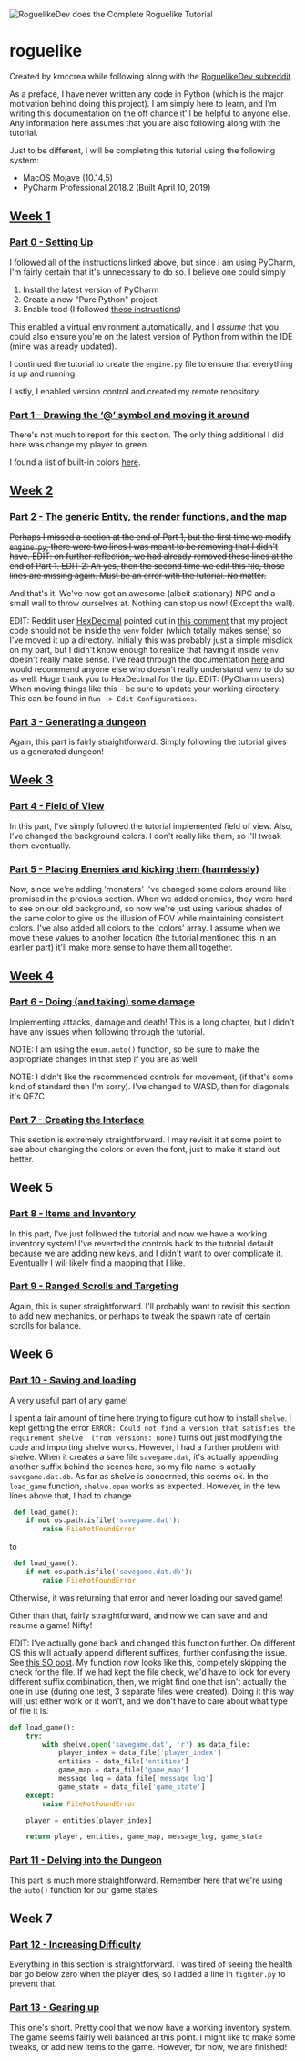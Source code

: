 ![RoguelikeDev does the Complete Roguelike Tutorial](https://i.imgur.com/3MAzEp1.png)

# roguelike

Created by kmccrea while following along with the [RoguelikeDev subreddit](https://old.reddit.com/r/roguelikedev/comments/bz6s0j/roguelikedev_does_the_complete_roguelike_tutorial/).

As a preface, I have never written any code in Python (which is the major motivation behind doing this project). I am simply here to learn, and I'm writing this documentation on the off chance it'll be helpful to anyone else.  Any information here assumes that you are also following along with the tutorial.

Just to be different, I will be completing this 
tutorial using the following system:
* MacOS Mojave (10.14.5) 
* PyCharm Professional 2018.2 (Built April 10, 2019)

## [Week 1](https://old.reddit.com/r/roguelikedev/comments/c1xj5b/roguelikedev_does_the_complete_roguelike_tutorial/)

### [Part 0 - Setting Up](http://rogueliketutorials.com/tutorials/tcod/part-0/)

I followed all of the instructions linked above, 
but since I am using PyCharm, I'm fairly certain that it's unnecessary to do so.  I believe one could simply
1. Install the latest version of PyCharm
1. Create a new "Pure Python" project
1. Enable tcod (I followed 
[these instructions](https://stackoverflow.com/questions/53074663/how-to-properly-import-libtcod-in-pycharm))

This enabled a virtual environment automatically, 
and I _assume_ that you could also ensure you're on the latest 
version of Python from within the IDE (mine was already updated). 

I continued the tutorial to create the `engine.py` file to 
ensure that everything is up and running.

Lastly, I enabled version control and created my remote 
repository.

### [Part 1 - Drawing the ‘@’ symbol and moving it around](http://rogueliketutorials.com/tutorials/tcod/part-1/)

There's not much to report for this section. The only thing 
additional I did here was change my player to green.

I found a list of built-in colors [here](http://roguecentral.org/doryen/data/libtcod/doc/1.5.1/html2/color.html).

## [Week 2](https://old.reddit.com/r/roguelikedev/comments/c52ik4/roguelikedev_does_the_complete_roguelike_tutorial/)

### [Part 2 - The generic Entity, the render functions, and the map](http://rogueliketutorials.com/tutorials/tcod/part-2/)

~~Perhaps I missed a section at the end of Part 1, but the 
first time we modify `engine.py`, there were two lines I was 
meant to be removing that I didn't have. EDIT: on further reflection, 
we had already removed these lines at the end of Part 1. EDIT 2: 
Ah yes, then the second time we edit this file, those lines are 
missing again. Must be an error with the tutorial. No matter.~~

And that's it. We've now got an awesome (albeit stationary) NPC 
and a small wall to throw ourselves at. Nothing can stop us now! 
(Except the wall).

EDIT: Reddit user [HexDecimal](https://old.reddit.com/user/HexDecimal) 
pointed out in [this comment](https://old.reddit.com/r/roguelikedev/comments/c1xj5b/roguelikedev_does_the_complete_roguelike_tutorial/errulhe/) that my project code should not be inside the `venv` folder (which totally makes sense) so I've moved it up a directory. Initially this was probably just a simple misclick on my part, but I didn't know enough to realize that having it inside `venv` doesn't really make sense. I've read through the documentation [here](https://docs.python.org/3/library/venv.html) and would recommend anyone else who doesn't really understand `venv` to do so as well.  Huge thank you to HexDecimal for the tip. EDIT: (PyCharm users) When moving things like this - be sure to update your working directory. This can be found in `Run -> Edit Configurations`. 

### [Part 3 - Generating a dungeon](http://rogueliketutorials.com/tutorials/tcod/part-3/)

Again, this part is fairly straightforward. Simply following the 
tutorial gives us a generated dungeon!

## [Week 3](https://old.reddit.com/r/roguelikedev/comments/c84ryz/roguelikedev_does_the_complete_roguelike_tutorial/)

### [Part 4 - Field of View](http://rogueliketutorials.com/tutorials/tcod/part-4/)

In this part, I've simply followed the tutorial implemented 
field of view. Also, I've changed the background colors. I don't 
really like them, so I'll tweak them eventually.

### [Part 5 - Placing Enemies and kicking them (harmlessly)](http://rogueliketutorials.com/tutorials/tcod/part-5/)

Now, since we're adding 'monsters' I've changed some colors around 
like I promised in the previous section. When we added enemies, 
they were hard to see on our old background, so now we're just 
using various shades of the same color to give us the illusion of 
FOV while maintaining consistent colors. I've also added all colors 
to the 'colors' array. I assume when we move these values to another 
location (the tutorial mentioned this in an earlier part) it'll make 
more sense to have them all together.

## [Week 4](https://old.reddit.com/r/roguelikedev/comments/caw23f/roguelikedev_does_the_complete_roguelike_tutorial/)

### [Part 6 - Doing (and taking) some damage](http://rogueliketutorials.com/tutorials/tcod/part-6/)

Implementing attacks, damage and death! This is a long chapter, 
but I didn't have any issues when following through the tutorial. 

NOTE: I am using the `enum.auto()` function, so be sure to make 
the appropriate changes in that step if you are as well.

NOTE: I didn't like the recommended controls for movement, (if 
that's some kind of standard then I'm sorry). I've changed to WASD, 
then for diagonals it's QEZC.

### [Part 7 - Creating the Interface](http://rogueliketutorials.com/tutorials/tcod/part-7/)

This section is extremely straightforward. I may revisit it at some 
point to see about changing the colors or even the font, just to make 
it stand out better.

## Week 5

### [Part 8 - Items and Inventory](http://rogueliketutorials.com/tutorials/tcod/part-8/)

In this part, I've just followed the tutorial and now we have a working 
inventory system! I've reverted the controls back to the tutorial default 
because we are adding new keys, and I didn't want to over complicate it. 
Eventually I will likely find a mapping that I like.

### [Part 9 - Ranged Scrolls and Targeting](http://rogueliketutorials.com/tutorials/tcod/part-9/)

Again, this is super straightforward. I'll probably want to revisit 
this section to add new mechanics, or perhaps to tweak the spawn rate 
of certain scrolls for balance. 

## Week 6

### [Part 10 - Saving and loading](http://rogueliketutorials.com/tutorials/tcod/part-10/)

A very useful part of any game! 

I spent a fair amount of time here 
trying to figure out how to install `shelve`. I kept getting the error 
`ERROR: Could not find a version that satisfies the requirement shelve 
(from versions: none)` turns out just modifying the code and importing 
shelve works. However, I had a further problem with shelve. When it 
creates a save file `savegame.dat`, it's actually appending another 
suffix behind the scenes here, so my file name is actually 
`savegame.dat.db`. As far as shelve is concerned, this seems ok. 
In the `load_game` function, `shelve.open` works as expected.
 However, in the few lines above that, I had to change 
```python 
 def load_game():
    if not os.path.isfile('savegame.dat'):
        raise FileNotFoundError
```
to
```python 
 def load_game():
    if not os.path.isfile('savegame.dat.db'):
        raise FileNotFoundError
```
Otherwise, it was returning that error and never loading our saved game!

Other than that, fairly straightforward, and now we can save and and resume a game! Nifty!

EDIT: I've actually gone back and changed this function further. 
On different OS this will actually append different suffixes, further
confusing the issue. See [this SO post](https://stackoverflow.com/questions/16171833/why-does-the-shelve-module-in-python-sometimes-create-files-with-different-exten/16231228#16231228).
My function now looks like this, completely skipping the check for the file.
If we had kept the file check, we'd have to look for every different suffix combination,
then, we might find one that isn't actually the one in use (during one test, 3 separate files were created).
Doing it this way will just either work or it won't, and we don't have to care about what type of file it is.

```python
def load_game():
    try:
        with shelve.open('savegame.dat', 'r') as data_file:
            player_index = data_file['player_index']
            entities = data_file['entities']
            game_map = data_file['game_map']
            message_log = data_file['message_log']
            game_state = data_file['game_state']
    except:
        raise FileNotFoundError

    player = entities[player_index]

    return player, entities, game_map, message_log, game_state
```

### [Part 11 - Delving into the Dungeon](http://rogueliketutorials.com/tutorials/tcod/part-11/)

This part is much more straightforward. Remember here that we're using the `auto()` function for our game states.

## Week 7

### [Part 12 - Increasing Difficulty](http://rogueliketutorials.com/tutorials/tcod/part-12/)

Everything in this section is straightforward. I was tired of seeing the health bar go below zero when the player dies, so I added a line in `fighter.py` to prevent that.

### [Part 13 - Gearing up](http://rogueliketutorials.com/tutorials/tcod/part-13/)

This one's short. Pretty cool that we now have a working inventory system. The game seems fairly well balanced at this point. I might like to make some tweaks, or add new items to the game. However, for now, we are finished!